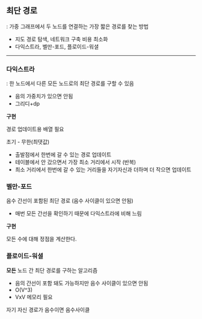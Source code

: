 ## 최단 경로


: 가중 그래프에서 두 노드를 연결하는 가장 짧은 경로를 찾는 방법

- 지도 경로 탐색, 네트워크 구축 비용 최소화
- 다익스트라, 벨만-포드, 플로이드-워셜
---
### 다익스트라


: 한 노드에서 다른 모든 노드로의 최단 경로를 구할 수 있음

- 음의 가중치가 있으면 안됨
- 그리디+dp

**구현**

경로 업데이트용 배열 필요

초기 - 무한(최댓값)

- 출발점에서 한번에 갈 수 있는 경로 업데이트
- 테이블에서 안 갔으면서 가장 최소 거리에서 시작 (반복)
- 최소 거리에서 한번에 갈 수 있는 거리들을 자기자신과 더하며 더 작으면 업데이트

### 벨만-포드

음수 간선이 포함된 최단 경로 (음수 사이클이 있으면 안됨)

- 매번 모든 간선을 확인하기 때문에 다익스트라에 비해 느림

**구현**

모든 수에 대해 정점을 계산한다.

### 플로이드-워셜

**모든** 노드 간 최단 경로를 구하는 알고리즘

- 음의 간선이 포함 돼도 가능하지만 음수 사이클이 있으면 안됨
- O(V^3)
- VxV 메모리 필요

자기 자신 경로가 음수이면 음수사이클